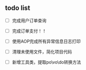 ## todo list
- [ ] 完成用户订单查询
- [ ] 完成订单支付！！
- [ ] 使用AOP完成所有异常信息日志打印


- [ ] 清理未使用文件，简化项目代码
- [ ] 新增工具类，提取po\vo\do转换方法
